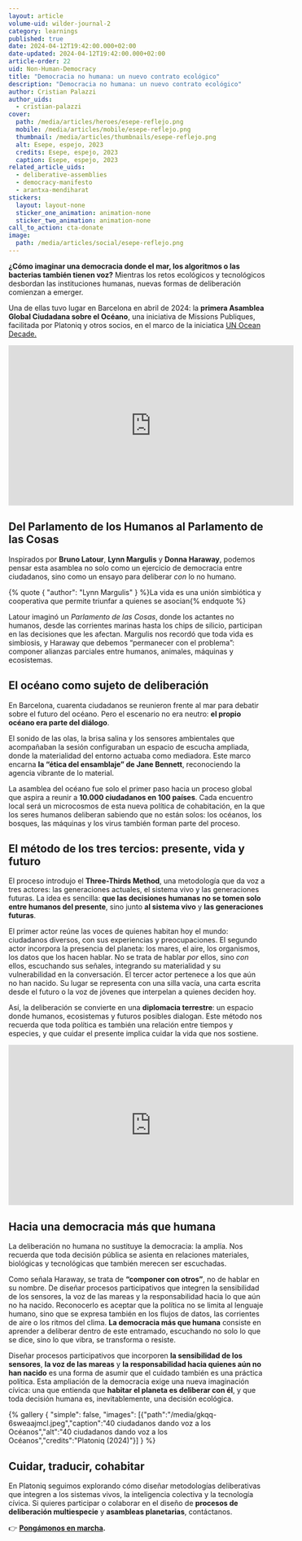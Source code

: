 ```yaml
---
layout: article
volume-uid: wilder-journal-2
category: learnings
published: true
date: 2024-04-12T19:42:00.000+02:00
date-updated: 2024-04-12T19:42:00.000+02:00
article-order: 22
uid: Non-Human-Democracy
title: "Democracia no humana: un nuevo contrato ecológico"
description: "Democracia no humana: un nuevo contrato ecológico"
author: Cristian Palazzi
author_uids:
  - cristian-palazzi
cover:
  path: /media/articles/heroes/esepe-reflejo.png
  mobile: /media/articles/mobile/esepe-reflejo.png
  thumbnail: /media/articles/thumbnails/esepe-reflejo.png
  alt: Esepe, espejo, 2023
  credits: Esepe, espejo, 2023
  caption: Esepe, espejo, 2023
related_article_uids:
  - deliberative-assemblies
  - democracy-manifesto
  - arantxa-mendiharat
stickers:
  layout: layout-none
  sticker_one_animation: animation-none
  sticker_two_animation: animation-none
call_to_action: cta-donate
image:
  path: /media/articles/social/esepe-reflejo.png
---
```

**¿Cómo imaginar una democracia donde el mar, los algoritmos o las bacterias también tienen voz?** Mientras los retos ecológicos y tecnológicos desbordan las instituciones humanas, nuevas formas de deliberación comienzan a emerger. 

Una de ellas tuvo lugar en Barcelona en abril de 2024: la **primera Asamblea Global Ciudadana sobre el Océano**, una iniciativa de Missions Publiques, facilitada por Platoniq y otros socios, en el marco de la iniciatica [UN Ocean Decade.](https://missionspubliques.org/the-inaugural-session-of-the-global-citizens-assembly-kick-off-soon-during-the-un-ocean-decade/?lang=en)

<iframe width="560" height="315" src="https://www.youtube.com/embed/02RN8qalopU?si=OAMT8d4SSxadyYdQ" title="YouTube video player" frameborder="0" allow="accelerometer; autoplay; clipboard-write; encrypted-media; gyroscope; picture-in-picture; web-share" referrerpolicy="strict-origin-when-cross-origin" allowfullscreen></iframe>

## **Del Parlamento de los Humanos al Parlamento de las Cosas**

Inspirados por **Bruno Latour**, **Lynn Margulis** y **Donna Haraway**, podemos pensar esta asamblea no solo como un ejercicio de democracia entre ciudadanos, sino como un ensayo para deliberar *con* lo no humano.

{% quote { "author": "Lynn Margulis" } %}La vida es una unión simbiótica y cooperativa que permite triunfar a quienes se asocian{% endquote %}

Latour imaginó un *Parlamento de las Cosas*, donde los actantes no humanos, desde las corrientes marinas hasta los chips de silicio, participan en las decisiones que les afectan. Margulis nos recordó que toda vida es simbiosis, y Haraway que debemos “permanecer con el problema”: componer alianzas parciales entre humanos, animales, máquinas y ecosistemas.

## **El océano como sujeto de deliberación**

En Barcelona, cuarenta ciudadanos se reunieron frente al mar para debatir sobre el futuro del océano. Pero el escenario no era neutro: **el propio océano era parte del diálogo**.

El sonido de las olas, la brisa salina y los sensores ambientales que acompañaban la sesión configuraban un espacio de escucha ampliada, donde la materialidad del entorno actuaba como mediadora. Este marco encarna **la “ética del ensamblaje” de Jane Bennett**, reconociendo la agencia vibrante de lo material.

La asamblea del océano fue solo el primer paso hacia un proceso global que aspira a reunir a **10.000 ciudadanos en 100 países**. Cada encuentro local será un microcosmos de esta nueva política de cohabitación, en la que los seres humanos deliberan sabiendo que no están solos: los océanos, los bosques, las máquinas y los virus también forman parte del proceso.

## **El método de los tres tercios: presente, vida y futuro**

El proceso introdujo el **Three-Thirds Method**, una metodología que da voz a tres actores: las generaciones actuales, el sistema vivo y las generaciones futuras. La idea es sencilla: **que las decisiones humanas no se tomen solo entre humanos del presente**, sino junto **al sistema vivo** y **las generaciones futuras**.

El primer actor reúne las voces de quienes habitan hoy el mundo: ciudadanos diversos, con sus experiencias y preocupaciones. El segundo actor incorpora la presencia del planeta: los mares, el aire, los organismos, los datos que los hacen hablar. No se trata de hablar *por* ellos, sino *con* ellos, escuchando sus señales, integrando su materialidad y su vulnerabilidad en la conversación. El tercer actor pertenece a los que aún no han nacido. Su lugar se representa con una silla vacía, una carta escrita desde el futuro o la voz de jóvenes que interpelan a quienes deciden hoy.

Así, la deliberación se convierte en una **diplomacia terrestre**: un espacio donde humanos, ecosistemas y futuros posibles dialogan. Este método nos recuerda que toda política es también una relación entre tiempos y especies, y que cuidar el presente implica cuidar la vida que nos sostiene.

<iframe width="560" height="315" src="https://www.youtube.com/embed/vDkvhzTdOR8?si=F6EAUFIzjaTvwsG_" title="YouTube video player" frameborder="0" allow="accelerometer; autoplay; clipboard-write; encrypted-media; gyroscope; picture-in-picture; web-share" referrerpolicy="strict-origin-when-cross-origin" allowfullscreen></iframe>

## **Hacia una democracia más que humana**

La deliberación no humana no sustituye la democracia: la amplía. Nos recuerda que toda decisión pública se asienta en relaciones materiales, biológicas y tecnológicas que también merecen ser escuchadas.

Como señala Haraway, se trata de **“componer con otros”**, no de hablar en su nombre. De diseñar procesos participativos que integren la sensibilidad de los sensores, la voz de las mareas y la responsabilidad hacia lo que aún no ha nacido. Reconocerlo es aceptar que la política no se limita al lenguaje humano, sino que se expresa también en los flujos de datos, las corrientes de aire o los ritmos del clima. **La democracia más que humana** consiste en aprender a deliberar dentro de este entramado, escuchando no solo lo que se dice, sino lo que vibra, se transforma o resiste.

Diseñar procesos participativos que incorporen **la sensibilidad de los sensores**, **la voz de las mareas** y **la responsabilidad hacia quienes aún no han nacido** es una forma de asumir que el cuidado también es una práctica política. Esta ampliación de la democracia exige una nueva imaginación cívica: una que entienda que **habitar el planeta es deliberar con él**, y que toda decisión humana es, inevitablemente, una decisión ecológica.

{% gallery { "simple": false, "images": [{"path":"/media/gkqq-6sweaajmcl.jpeg","caption":"40 ciudadanos dando voz a los Océanos","alt":"40 ciudadanos dando voz a los Océanos","credits":"Platoniq (2024)"}] } %}

## **Cuidar, traducir, cohabitar**

En Platoniq seguimos explorando cómo diseñar metodologías deliberativas que integren a los sistemas vivos, la inteligencia colectiva y la tecnología cívica. Si quieres participar o colaborar en el diseño de **procesos de deliberación multiespecie** y **asambleas planetarias**, contáctanos.

👉 **[Pongámonos en marcha](https://www.democraciacreativa.org/).**
